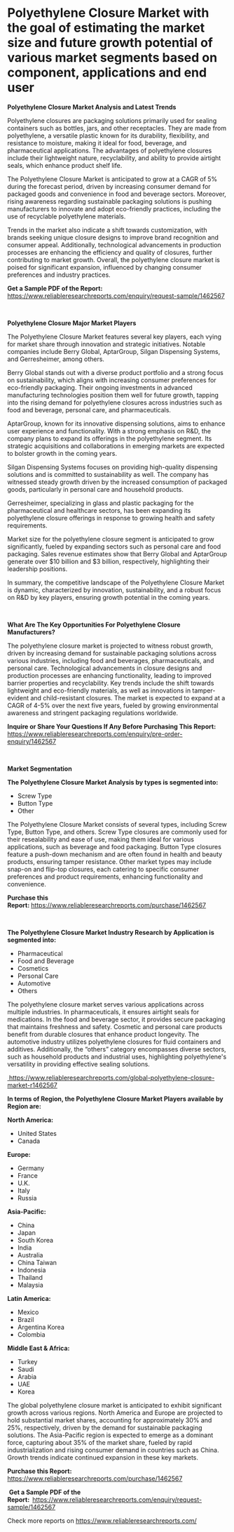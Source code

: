 <p><h1>Polyethylene Closure Market with the goal of estimating the market size and future growth potential of various market segments based on component, applications and end user</h1></p><p><strong>Polyethylene Closure Market Analysis and Latest Trends</strong></p>
<p><p>Polyethylene closures are packaging solutions primarily used for sealing containers such as bottles, jars, and other receptacles. They are made from polyethylene, a versatile plastic known for its durability, flexibility, and resistance to moisture, making it ideal for food, beverage, and pharmaceutical applications. The advantages of polyethylene closures include their lightweight nature, recyclability, and ability to provide airtight seals, which enhance product shelf life.</p><p>The Polyethylene Closure Market is anticipated to grow at a CAGR of 5% during the forecast period, driven by increasing consumer demand for packaged goods and convenience in food and beverage sectors. Moreover, rising awareness regarding sustainable packaging solutions is pushing manufacturers to innovate and adopt eco-friendly practices, including the use of recyclable polyethylene materials. </p><p>Trends in the market also indicate a shift towards customization, with brands seeking unique closure designs to improve brand recognition and consumer appeal. Additionally, technological advancements in production processes are enhancing the efficiency and quality of closures, further contributing to market growth. Overall, the polyethylene closure market is poised for significant expansion, influenced by changing consumer preferences and industry practices.</p></p>
<p><strong>Get a Sample PDF of the Report:&nbsp;</strong> <a href="https://www.reliableresearchreports.com/enquiry/request-sample/1462567?utm_campaign=2652&utm_medium=2&utm_source=Github&utm_content=ia&utm_term=01042025&utm_id=polyethylene-closure">https://www.reliableresearchreports.com/enquiry/request-sample/1462567</a></p>
<p>&nbsp;</p>
<p><strong>Polyethylene Closure Major Market Players</strong></p>
<p><p>The Polyethylene Closure Market features several key players, each vying for market share through innovation and strategic initiatives. Notable companies include Berry Global, AptarGroup, Silgan Dispensing Systems, and Gerresheimer, among others. </p><p>Berry Global stands out with a diverse product portfolio and a strong focus on sustainability, which aligns with increasing consumer preferences for eco-friendly packaging. Their ongoing investments in advanced manufacturing technologies position them well for future growth, tapping into the rising demand for polyethylene closures across industries such as food and beverage, personal care, and pharmaceuticals.</p><p>AptarGroup, known for its innovative dispensing solutions, aims to enhance user experience and functionality. With a strong emphasis on R&D, the company plans to expand its offerings in the polyethylene segment. Its strategic acquisitions and collaborations in emerging markets are expected to bolster growth in the coming years.</p><p>Silgan Dispensing Systems focuses on providing high-quality dispensing solutions and is committed to sustainability as well. The company has witnessed steady growth driven by the increased consumption of packaged goods, particularly in personal care and household products.</p><p>Gerresheimer, specializing in glass and plastic packaging for the pharmaceutical and healthcare sectors, has been expanding its polyethylene closure offerings in response to growing health and safety requirements.</p><p>Market size for the polyethylene closure segment is anticipated to grow significantly, fueled by expanding sectors such as personal care and food packaging. Sales revenue estimates show that Berry Global and AptarGroup generate over $10 billion and $3 billion, respectively, highlighting their leadership positions.</p><p>In summary, the competitive landscape of the Polyethylene Closure Market is dynamic, characterized by innovation, sustainability, and a robust focus on R&D by key players, ensuring growth potential in the coming years.</p></p>
<p>&nbsp;</p>
<p><strong>What Are The Key Opportunities For Polyethylene Closure Manufacturers?</strong></p>
<p><p>The polyethylene closure market is projected to witness robust growth, driven by increasing demand for sustainable packaging solutions across various industries, including food and beverages, pharmaceuticals, and personal care. Technological advancements in closure designs and production processes are enhancing functionality, leading to improved barrier properties and recyclability. Key trends include the shift towards lightweight and eco-friendly materials, as well as innovations in tamper-evident and child-resistant closures. The market is expected to expand at a CAGR of 4-5% over the next five years, fueled by growing environmental awareness and stringent packaging regulations worldwide.</p></p>
<p><strong>Inquire or Share Your Questions If Any Before Purchasing This Report:</strong> <a href="https://www.reliableresearchreports.com/enquiry/pre-order-enquiry/1462567?utm_campaign=2652&utm_medium=2&utm_source=Github&utm_content=ia&utm_term=01042025&utm_id=polyethylene-closure">https://www.reliableresearchreports.com/enquiry/pre-order-enquiry/1462567</a></p>
<p>&nbsp;</p>
<p><strong>Market Segmentation</strong></p>
<p><strong>The Polyethylene Closure Market Analysis by types is segmented into:</strong></p>
<p><ul><li>Screw Type</li><li>Button Type</li><li>Other</li></ul></p>
<p><p>The Polyethylene Closure Market consists of several types, including Screw Type, Button Type, and others. Screw Type closures are commonly used for their resealability and ease of use, making them ideal for various applications, such as beverage and food packaging. Button Type closures feature a push-down mechanism and are often found in health and beauty products, ensuring tamper resistance. Other market types may include snap-on and flip-top closures, each catering to specific consumer preferences and product requirements, enhancing functionality and convenience.</p></p>
<p><strong>Purchase this Report:&nbsp;</strong><a href="https://www.reliableresearchreports.com/purchase/1462567?utm_campaign=2652&utm_medium=2&utm_source=Github&utm_content=ia&utm_term=01042025&utm_id=polyethylene-closure">https://www.reliableresearchreports.com/purchase/1462567</a></p>
<p>&nbsp;</p>
<p><strong>The Polyethylene Closure Market Industry Research by Application is segmented into:</strong></p>
<p><ul><li>Pharmaceutical</li><li>Food and Beverage</li><li>Cosmetics</li><li>Personal Care</li><li>Automotive</li><li>Others</li></ul></p>
<p><p>The polyethylene closure market serves various applications across multiple industries. In pharmaceuticals, it ensures airtight seals for medications. In the food and beverage sector, it provides secure packaging that maintains freshness and safety. Cosmetic and personal care products benefit from durable closures that enhance product longevity. The automotive industry utilizes polyethylene closures for fluid containers and additives. Additionally, the “others” category encompasses diverse sectors, such as household products and industrial uses, highlighting polyethylene's versatility in providing effective sealing solutions.</p></p>
<p><a href="https://www.reliableresearchreports.com/global-polyethylene-closure-market-r1462567?utm_campaign=2652&utm_medium=2&utm_source=Github&utm_content=ia&utm_term=01042025&utm_id=polyethylene-closure">&nbsp;https://www.reliableresearchreports.com/global-polyethylene-closure-market-r1462567</a></p>
<p><strong>In terms of Region, the Polyethylene Closure Market Players available by Region are:</strong></p>
<p>
    <p> <strong> North America: </strong>
        <ul>
            <li>United States</li>
            <li>Canada</li>
        </ul>
        </p> 
    <p> <strong> Europe: </strong>
        <ul>
            <li>Germany</li>
            <li>France</li>
            <li>U.K.</li>
            <li>Italy</li>
            <li>Russia</li>
        </ul>
        </p> 
    <p> <strong> Asia-Pacific: </strong>
        <ul>
            <li>China</li>
            <li>Japan</li>
            <li>South Korea</li>
            <li>India</li>
            <li>Australia</li>
            <li>China Taiwan</li>
            <li>Indonesia</li>
            <li>Thailand</li>
            <li>Malaysia</li>
        </ul>
        </p> 
    <p> <strong> Latin America: </strong>
        <ul>
            <li>Mexico</li>
            <li>Brazil</li>
            <li>Argentina Korea</li>
            <li>Colombia</li>
        </ul>
        </p> 
    <p> <strong> Middle East & Africa: </strong>
        <ul>
            <li>Turkey</li>
            <li>Saudi</li>
            <li>Arabia</li>
            <li>UAE</li>
            <li>Korea</li>
        </ul>
    </p>
    </p>
<p><p>The global polyethylene closure market is anticipated to exhibit significant growth across various regions. North America and Europe are projected to hold substantial market shares, accounting for approximately 30% and 25%, respectively, driven by the demand for sustainable packaging solutions. The Asia-Pacific region is expected to emerge as a dominant force, capturing about 35% of the market share, fueled by rapid industrialization and rising consumer demand in countries such as China. Growth trends indicate continued expansion in these key markets.</p></p>
<p><strong>Purchase this Report: </strong><a href="https://www.reliableresearchreports.com/purchase/1462567?utm_campaign=2652&utm_medium=2&utm_source=Github&utm_content=ia&utm_term=01042025&utm_id=polyethylene-closure">https://www.reliableresearchreports.com/purchase/1462567</a></p>
<p>&nbsp;<strong>Get a Sample PDF of the Report:&nbsp;&nbsp;</strong><a href="https://www.reliableresearchreports.com/enquiry/request-sample/1462567?utm_campaign=2652&utm_medium=2&utm_source=Github&utm_content=ia&utm_term=01042025&utm_id=polyethylene-closure">https://www.reliableresearchreports.com/enquiry/request-sample/1462567</a></p>
<p><strong></strong></p>
<p>Check more reports on <a href="https://www.reliableresearchreports.com/?utm_campaign=2652&utm_medium=2&utm_source=Github&utm_content=ia&utm_term=01042025&utm_id=polyethylene-closure">https://www.reliableresearchreports.com/</a></p>